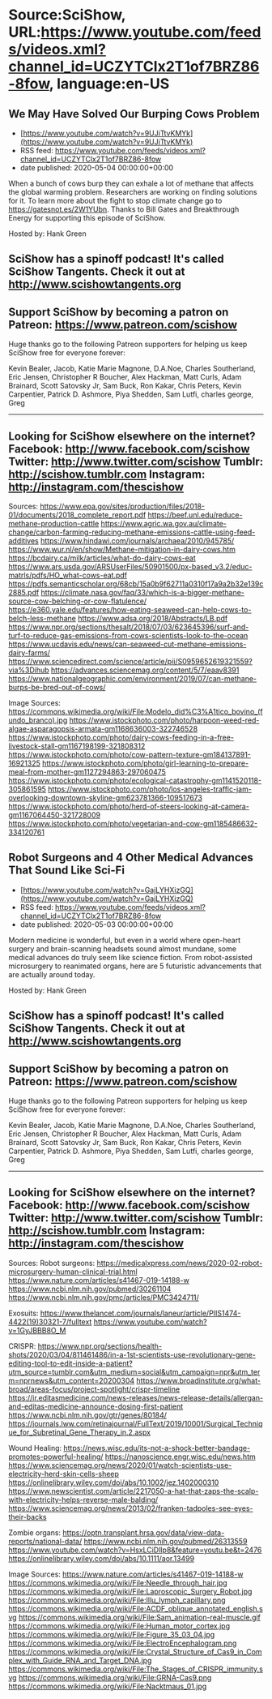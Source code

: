 # Source:SciShow, URL:https://www.youtube.com/feeds/videos.xml?channel_id=UCZYTClx2T1of7BRZ86-8fow, language:en-US

## We May Have Solved Our Burping Cows Problem
 - [https://www.youtube.com/watch?v=9UJiTtvKMYk](https://www.youtube.com/watch?v=9UJiTtvKMYk)
 - RSS feed: https://www.youtube.com/feeds/videos.xml?channel_id=UCZYTClx2T1of7BRZ86-8fow
 - date published: 2020-05-04 00:00:00+00:00

When a bunch of cows burp they can exhale a lot of methane that affects the global warming problem. Researchers are working on finding solutions for it. To learn more about the fight to stop climate change go to https://gatesnot.es/2W1YUbn. Thanks to Bill Gates and Breakthrough Energy for supporting this episode of SciShow.

Hosted by: Hank Green

SciShow has a spinoff podcast! It's called SciShow Tangents. Check it out at http://www.scishowtangents.org
----------
Support SciShow by becoming a patron on Patreon: https://www.patreon.com/scishow
----------
Huge thanks go to the following Patreon supporters for helping us keep SciShow free for everyone forever:

Kevin Bealer, Jacob, Katie Marie Magnone, D.A.Noe, Charles Southerland, Eric Jensen, Christopher R Boucher, Alex Hackman, Matt Curls, Adam Brainard, Scott Satovsky Jr, Sam Buck, Ron Kakar, Chris Peters, Kevin Carpentier, Patrick D. Ashmore, Piya Shedden, Sam Lutfi, charles george, Greg

----------
Looking for SciShow elsewhere on the internet?
Facebook: http://www.facebook.com/scishow
Twitter: http://www.twitter.com/scishow
Tumblr: http://scishow.tumblr.com
Instagram: http://instagram.com/thescishow
----------
Sources:
https://www.epa.gov/sites/production/files/2018-01/documents/2018_complete_report.pdf
https://beef.unl.edu/reduce-methane-production-cattle
https://www.agric.wa.gov.au/climate-change/carbon-farming-reducing-methane-emissions-cattle-using-feed-additives
https://www.hindawi.com/journals/archaea/2010/945785/
https://www.wur.nl/en/show/Methane-mitigation-in-dairy-cows.htm
https://bcdairy.ca/milk/articles/what-do-dairy-cows-eat
https://www.ars.usda.gov/ARSUserFiles/50901500/px-based_v3.2/educ-matrls/pdfs/HO_what-cows-eat.pdf
https://pdfs.semanticscholar.org/68cb/15a0b9f62711a0310f17a9a2b32e139c2885.pdf
https://climate.nasa.gov/faq/33/which-is-a-bigger-methane-source-cow-belching-or-cow-flatulence/
https://e360.yale.edu/features/how-eating-seaweed-can-help-cows-to-belch-less-methane
https://www.adsa.org/2018/Abstracts/LB.pdf
https://www.npr.org/sections/thesalt/2018/07/03/623645396/surf-and-turf-to-reduce-gas-emissions-from-cows-scientists-look-to-the-ocean
https://www.ucdavis.edu/news/can-seaweed-cut-methane-emissions-dairy-farms/
https://www.sciencedirect.com/science/article/pii/S0959652619321559?via%3Dihub
https://advances.sciencemag.org/content/5/7/eaav8391
https://www.nationalgeographic.com/environment/2019/07/can-methane-burps-be-bred-out-of-cows/

Image Sources: 
https://commons.wikimedia.org/wiki/File:Modelo_did%C3%A1tico_bovino_(fundo_branco).jpg
https://www.istockphoto.com/photo/harpoon-weed-red-algae-asparagopsis-armata-gm1168636003-322746528
https://www.istockphoto.com/photo/dairy-cows-feeding-in-a-free-livestock-stall-gm1167198199-321808312
https://www.istockphoto.com/photo/cow-pattern-texture-gm184137891-16921325
https://www.istockphoto.com/photo/girl-learning-to-prepare-meal-from-mother-gm1127294863-297060475
https://www.istockphoto.com/photo/ecological-catastrophy-gm1141520118-305861595
https://www.istockphoto.com/photo/los-angeles-traffic-jam-overlooking-downtown-skyline-gm623781366-109517673
https://www.istockphoto.com/photo/herd-of-steers-looking-at-camera-gm1167064450-321728009
https://www.istockphoto.com/photo/vegetarian-and-cow-gm1185486632-334120761

## Robot Surgeons and 4 Other Medical Advances That Sound Like Sci-Fi
 - [https://www.youtube.com/watch?v=GajLYHXizGQ](https://www.youtube.com/watch?v=GajLYHXizGQ)
 - RSS feed: https://www.youtube.com/feeds/videos.xml?channel_id=UCZYTClx2T1of7BRZ86-8fow
 - date published: 2020-05-03 00:00:00+00:00

Modern medicine is wonderful, but even in a world where open-heart surgery and brain-scanning headsets sound almost mundane, some medical advances do truly seem like science fiction. From robot-assisted microsurgery to reanimated organs, here are 5 futuristic advancements that are actually around today.

Hosted by: Hank Green

SciShow has a spinoff podcast! It's called SciShow Tangents. Check it out at http://www.scishowtangents.org
----------
Support SciShow by becoming a patron on Patreon: https://www.patreon.com/scishow
----------
Huge thanks go to the following Patreon supporters for helping us keep SciShow free for everyone forever:

Kevin Bealer, Jacob, Katie Marie Magnone, D.A.Noe, Charles Southerland, Eric Jensen, Christopher R Boucher, Alex Hackman, Matt Curls, Adam Brainard, Scott Satovsky Jr, Sam Buck, Ron Kakar, Chris Peters, Kevin Carpentier, Patrick D. Ashmore, Piya Shedden, Sam Lutfi, charles george, Greg

----------
Looking for SciShow elsewhere on the internet?
Facebook: http://www.facebook.com/scishow
Twitter: http://www.twitter.com/scishow
Tumblr: http://scishow.tumblr.com
Instagram: http://instagram.com/thescishow
----------
Sources:
Robot surgeons:
https://medicalxpress.com/news/2020-02-robot-microsurgery-human-clinical-trial.html
https://www.nature.com/articles/s41467-019-14188-w
https://www.ncbi.nlm.nih.gov/pubmed/30261104
https://www.ncbi.nlm.nih.gov/pmc/articles/PMC3424711/

Exosuits:
https://www.thelancet.com/journals/laneur/article/PIIS1474-4422(19)30321-7/fulltext
https://www.youtube.com/watch?v=1GyJBBB8O_M

CRISPR:
https://www.npr.org/sections/health-shots/2020/03/04/811461486/in-a-1st-scientists-use-revolutionary-gene-editing-tool-to-edit-inside-a-patient?utm_source=tumblr.com&utm_medium=social&utm_campaign=npr&utm_term=nprnews&utm_content=20200304
https://www.broadinstitute.org/what-broad/areas-focus/project-spotlight/crispr-timeline
https://ir.editasmedicine.com/news-releases/news-release-details/allergan-and-editas-medicine-announce-dosing-first-patient
https://www.ncbi.nlm.nih.gov/gtr/genes/80184/
https://journals.lww.com/retinajournal/FullText/2019/10001/Surgical_Technique_for_Subretinal_Gene_Therapy_in.2.aspx

Wound Healing:
https://news.wisc.edu/its-not-a-shock-better-bandage-promotes-powerful-healing/
https://nanoscience.engr.wisc.edu/news.htm
https://www.sciencemag.org/news/2020/01/watch-scientists-use-electricity-herd-skin-cells-sheep
https://onlinelibrary.wiley.com/doi/abs/10.1002/jez.1402000310
https://www.newscientist.com/article/2217050-a-hat-that-zaps-the-scalp-with-electricity-helps-reverse-male-balding/
https://www.sciencemag.org/news/2013/02/franken-tadpoles-see-eyes-their-backs

Zombie organs:
https://optn.transplant.hrsa.gov/data/view-data-reports/national-data/
https://www.ncbi.nlm.nih.gov/pubmed/26313559
https://www.youtube.com/watch?v=HsxLCiDlIp8&feature=youtu.be&t=2476
https://onlinelibrary.wiley.com/doi/abs/10.1111/aor.13499

Image Sources:
https://www.nature.com/articles/s41467-019-14188-w
https://commons.wikimedia.org/wiki/File:Needle_through_hair.jpg
https://commons.wikimedia.org/wiki/File:Laproscopic_Surgery_Robot.jpg
https://commons.wikimedia.org/wiki/File:Illu_lymph_capillary.png
https://commons.wikimedia.org/wiki/File:ACDF_oblique_annotated_english.svg
https://commons.wikimedia.org/wiki/File:Sam_animation-real-muscle.gif
https://commons.wikimedia.org/wiki/File:Human_motor_cortex.jpg
https://commons.wikimedia.org/wiki/File:Figure_35_03_04.jpg
https://commons.wikimedia.org/wiki/File:ElectroEncephalogram.png
https://commons.wikimedia.org/wiki/File:Crystal_Structure_of_Cas9_in_Complex_with_Guide_RNA_and_Target_DNA.jpg
https://commons.wikimedia.org/wiki/File:The_Stages_of_CRISPR_immunity.svg
https://commons.wikimedia.org/wiki/File:GRNA-Cas9.png
https://commons.wikimedia.org/wiki/File:Nacktmaus_01.jpg

